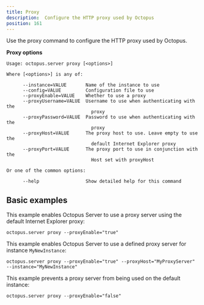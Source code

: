 ```yaml
---
title: Proxy
description:  Configure the HTTP proxy used by Octopus
position: 161
---
```


Use the proxy command to configure the HTTP proxy used by Octopus.

**Proxy options**

```text
Usage: octopus.server proxy [<options>]

Where [<options>] is any of:

      --instance=VALUE       Name of the instance to use
      --config=VALUE         Configuration file to use
      --proxyEnable=VALUE    Whether to use a proxy
      --proxyUsername=VALUE  Username to use when authenticating with the
                               proxy
      --proxyPassword=VALUE  Password to use when authenticating with the
                               proxy
      --proxyHost=VALUE      The proxy host to use. Leave empty to use the
                               default Internet Explorer proxy
      --proxyPort=VALUE      The proxy port to use in conjunction with the
                               Host set with proxyHost

Or one of the common options:

      --help                 Show detailed help for this command
```

## Basic examples

This example enables Octopus Server to use a proxy server using the default Internet Explorer proxy:

```text
octopus.server proxy --proxyEnable="true"
```

This example enables Octopus Server to use a defined proxy server for instance `MyNewInstance`:

```
octopus.server proxy --proxyEnable="true" --proxyHost="MyProxyServer" --instance="MyNewInstance"
```

This example prevents a proxy server from being used on the default instance:

```
octopus.server proxy --proxyEnable="false"
```
